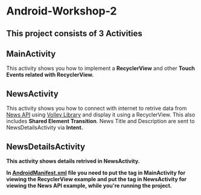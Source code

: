# Android-Workshop-2
## This project consists of 3 Activities

## MainActivity
This activity shows you how to implement a <b>RecyclerView</b> and other <b>Touch Events related with RecyclerView.</b> 

## NewsActivity
This activity shows you how to connect with internet to retrive data from [News API](https://newsapi.org/) using [Volley Library](https://developer.android.com/training/volley/index.html) and display it using a RecyclerView. This also includes <b>Shared Element Transition</b>. News Title and Description are sent to NewsDetailsActivity via <b>Intent<b>.

## NewsDetailsActivity
This activity shows details retrived in NewsActivity.

In [<b>AndroidManifest.xml</b>](https://github.com/kavinraju/Android-Workshop-2/blob/master/app/src/main/AndroidManifest.xml) file you need to put the <b><intent-filter><b> tag in MainActivity for viewing the RecyclerView example and put the <b><intent-filter><b> tag in NewsActivity for viewing the News API example, while you're running the project.

